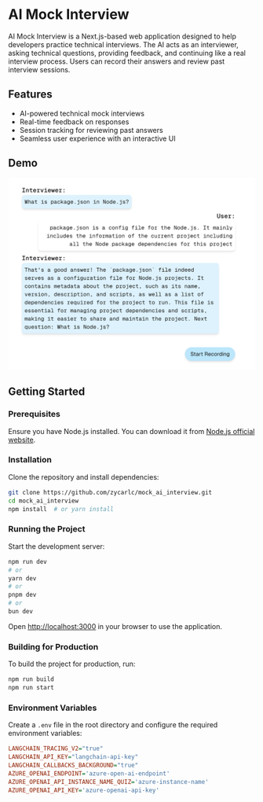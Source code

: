 # AI Mock Interview

AI Mock Interview is a Next.js-based web application designed to help developers practice technical interviews. The AI acts as an interviewer, asking technical questions, providing feedback, and continuing like a real interview process. Users can record their answers and review past interview sessions.

## Features

- AI-powered technical mock interviews
- Real-time feedback on responses
- Session tracking for reviewing past answers
- Seamless user experience with an interactive UI

## Demo

![Mock Interview Demo](screenshot.png)

## Getting Started

### Prerequisites

Ensure you have Node.js installed. You can download it from [Node.js official website](https://nodejs.org/).

### Installation

Clone the repository and install dependencies:

```bash
git clone https://github.com/zycarlc/mock_ai_interview.git
cd mock_ai_interview
npm install  # or yarn install
```

### Running the Project

Start the development server:

```bash
npm run dev
# or
yarn dev
# or
pnpm dev
# or
bun dev
```

Open [http://localhost:3000](http://localhost:3000) in your browser to use the application.

### Building for Production

To build the project for production, run:

```bash
npm run build
npm run start
```

### Environment Variables

Create a `.env` file in the root directory and configure the required environment variables:

```ini
LANGCHAIN_TRACING_V2="true"
LANGCHAIN_API_KEY="langchain-api-key"
LANGCHAIN_CALLBACKS_BACKGROUND="true"
AZURE_OPENAI_ENDPOINT='azure-open-ai-endpoint'
AZURE_OPENAI_API_INSTANCE_NAME_QUIZ='azure-instance-name'
AZURE_OPENAI_API_KEY='azure-openai-api-key'
```
